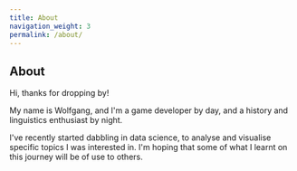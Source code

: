 ```yaml
---
title: About
navigation_weight: 3
permalink: /about/
---
```


## About

Hi, thanks for dropping by!

My name is Wolfgang, and I'm a game developer by day, and a history and linguistics enthusiast by night.

I've recently started dabbling in data science, to analyse and visualise specific topics I was interested in. I'm hoping that some of what I learnt on this journey will be of use to others.